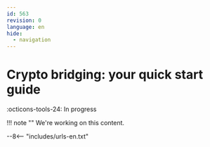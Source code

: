 ```yaml
---
id: 563
revision: 0
language: en
hide:
  - navigation
---
```


# Crypto bridging: your quick start guide

 :octicons-tools-24: In progress

!!! note ""
     We're working on this content.

--8<-- "includes/urls-en.txt"
